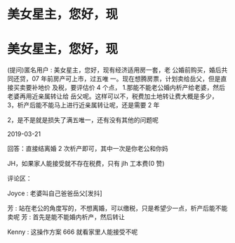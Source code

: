 # 美女星主，您好，现

# 美女星主，您好，现

(提问)匿名用户 : 美女星主，您好，现有经济适用房一套，老 公婚前购买，婚后共同还贷，07 年前房产可上市，过五唯 一。现在想腾房票，计划卖给岳父，但是直接买卖要补地价 及税，要评估价 4 个点， 1.那能不能老公婚内析产给老婆，然后老婆再用近亲属转让给 岳父呢。这样可以不，税费加土地转让费大概是多少， 3，析产后能不能马上进行近亲属转让呢，还是需要 2 年

2，是不是就是损失了满五唯一，还有没有其他的问题呢

2019-03-21

回答：直接结离婚 2 次析产即可，其中一次是你老公和你妈

JH，如果家人能接受就不存在税费，只有 jlh 工本费(0 赞)

评论区：

Joyce : 老婆叫自己爸爸岳父[发抖]

芳 : 站在老公的角度写的，不想离婚，可以缴税，只是希望少一点，析产后能不能卖呢 芳 : 首先是能不能婚内析产，然后转让

Kenny : 这操作方案 666 就看家里人能接受不呢